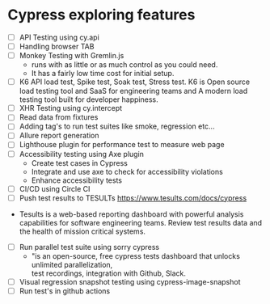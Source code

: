# Cypress exploring features

- [ ] API Testing using cy.api
- [ ] Handling browser TAB
- [ ] Monkey Testing with Gremlin.js 
    - runs with as little or as much control as you could need. 
    - It has a fairly low time cost for initial setup.
- [ ] K6 API load test, Spike test, Soak test, Stress test. K6 is Open source load testing tool and 
        SaaS for engineering teams and A modern load testing tool built for developer happiness.
- [ ] XHR Testing using cy.intercept
- [ ] Read data from fixtures
- [ ] Adding tag's to run test suites like smoke, regression etc...
- [ ] Allure report generation 
- [ ] Lighthouse plugin for performance test to measure web page
- [ ] Accessibility testing using Axe plugin
    - Create test cases in Cypress
    - Integrate and use axe to check for accessibility violations
    - Enhance accessibility tests
- [ ] CI/CD using Circle CI 
- [ ] Push test results to TESULTs https://www.tesults.com/docs/cypress 
- Tesults is a web-based reporting dashboard with powerful analysis capabilities for software engineering teams. Review test results data and the health of mission critical systems.
- [ ] Run parallel test suite using sorry cypress 
    - "is an open-source, free cypress tests dashboard that unlocks unlimited parallelization,     
            test recordings, integration with Github, Slack.
- [ ] Visual regression snapshot testing using cypress-image-snapshot
- [ ] Run test's in github actions
